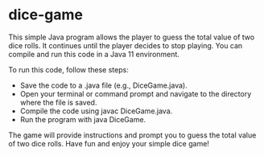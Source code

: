 # dice-game

This simple Java program allows the player to guess the total value of two dice rolls. 
It continues until the player decides to stop playing. 
You can compile and run this code in a Java 11 environment.

To run this code, follow these steps:

- Save the code to a .java file (e.g., DiceGame.java).
- Open your terminal or command prompt and navigate to the directory where the file is saved.
- Compile the code using javac DiceGame.java.
- Run the program with java DiceGame.

The game will provide instructions and prompt you to guess the total value of two dice rolls. Have fun and enjoy your simple dice game!